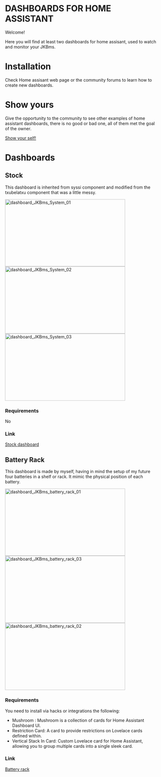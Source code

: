 # DASHBOARDS FOR HOME ASSISTANT
Welcome! 

Here you will find at least two dashboards for home assisant, used to watch and monitor your JKBms.

# Installation
Check Home assisant web page or the community forums to learn how to create new dashboards.

# Show yours
Give the opportunity to the community to see other examples of home assistant dashboards, there is no good or bad one, all of them met the goal of the owner.

[Show your self!](https://github.com/rabbit3dcustom/esphome-jk-bms/discussions/categories/dashboards)

# Dashboards

## Stock
This dashboard is inherited from syssi component and modified from the txubelatxu component that was a little messy.

<img width="397" height="221" alt="dashboard_JKBms_System_01" src="https://github.com/user-attachments/assets/9223e704-dd91-4930-889b-7338cf609da5" />
<img width="397" height="221" alt="dashboard_JKBms_System_02" src="https://github.com/user-attachments/assets/4ee93991-5003-4706-910f-859bf11ca474" />
<img width="397" height="221" alt="dashboard_JKBms_System_03" src="https://github.com/user-attachments/assets/fb84bd4a-075e-4c4c-84e5-63722fdbecf5" />

### Requirements
No

### Link
[Stock dashboard](dashboards/dashboard_JKBms_System.yaml)

## Battery Rack
This dashboard is made by myself, having in mind the setup of my future four batteries in a shelf or rack. It mimic the physical position of each battery.

<img width="397" height="221" alt="dashboard_JKBms_battery_rack_01" src="https://github.com/user-attachments/assets/b0ea12d4-adb4-487c-b59c-c2b6e72f326b" />
<img width="397" height="221" alt="dashboard_JKBms_battery_rack_03" src="https://github.com/user-attachments/assets/6b74835e-67ce-4427-95cd-72cafb8c29a1" />
<img width="397" height="221" alt="dashboard_JKBms_battery_rack_02" src="https://github.com/user-attachments/assets/9214bebf-548d-4a1c-8a3b-6facce303136" />


### Requirements
You need to install via hacks or integrations the following:
- Mushroom :  Mushroom is a collection of cards for Home Assistant Dashboard UI.
- Restriction Card: A card to provide restrictions on Lovelace cards defined within.
- Vertical Stack In Card:  Custom Lovelace card for Home Assistant, allowing you to group multiple cards into a single sleek card.

### Link
[Battery rack](dashboards/dashboard_JKBms_battery_rack.yaml)
